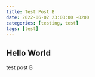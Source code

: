 ```yaml
---
title: Test Post B
date: 2022-06-02 23:00:00 -0200
categories: [testing, test]
tags: [test]
---
```

## Hello World

test post B
